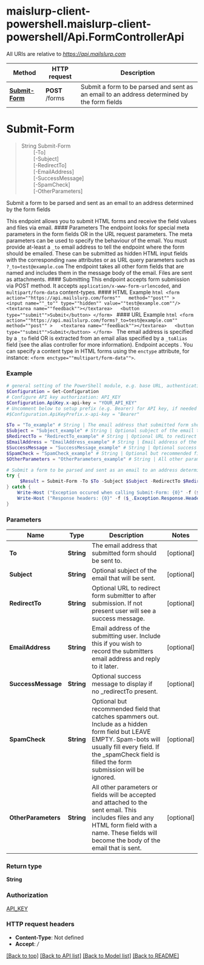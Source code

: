 # maislurp-client-powershell.maislurp-client-powershell/Api.FormControllerApi

All URIs are relative to *https://api.mailslurp.com*

Method | HTTP request | Description
------------- | ------------- | -------------
[**Submit-Form**](FormControllerApi#Submit-Form) | **POST** /forms | Submit a form to be parsed and sent as an email to an address determined by the form fields


<a name="Submit-Form"></a>
# **Submit-Form**
> String Submit-Form<br>
> &nbsp;&nbsp;&nbsp;&nbsp;&nbsp;&nbsp;&nbsp;&nbsp;[-To] <String><br>
> &nbsp;&nbsp;&nbsp;&nbsp;&nbsp;&nbsp;&nbsp;&nbsp;[-Subject] <String><br>
> &nbsp;&nbsp;&nbsp;&nbsp;&nbsp;&nbsp;&nbsp;&nbsp;[-RedirectTo] <String><br>
> &nbsp;&nbsp;&nbsp;&nbsp;&nbsp;&nbsp;&nbsp;&nbsp;[-EmailAddress] <String><br>
> &nbsp;&nbsp;&nbsp;&nbsp;&nbsp;&nbsp;&nbsp;&nbsp;[-SuccessMessage] <String><br>
> &nbsp;&nbsp;&nbsp;&nbsp;&nbsp;&nbsp;&nbsp;&nbsp;[-SpamCheck] <String><br>
> &nbsp;&nbsp;&nbsp;&nbsp;&nbsp;&nbsp;&nbsp;&nbsp;[-OtherParameters] <String><br>

Submit a form to be parsed and sent as an email to an address determined by the form fields

This endpoint allows you to submit HTML forms and receive the field values and files via email.   #### Parameters The endpoint looks for special meta parameters in the form fields OR in the URL request parameters. The meta parameters can be used to specify the behaviour of the email.   You must provide at-least a `_to` email address to tell the endpoint where the form should be emailed. These can be submitted as hidden HTML input fields with the corresponding `name` attributes or as URL query parameters such as `?_to=test@example.com`  The endpoint takes all other form fields that are named and includes them in the message body of the email. Files are sent as attachments.  #### Submitting This endpoint accepts form submission via POST method. It accepts `application/x-www-form-urlencoded`, and `multipart/form-data` content-types.  #### HTML Example ```html <form    action=""https://api.mailslurp.com/forms""   method=""post"" >   <input name=""_to"" type=""hidden"" value=""test@example.com""/>   <textarea name=""feedback""></textarea>   <button type=""submit"">Submit</button> </form> ```  #### URL Example ```html <form    action=""https://api.mailslurp.com/forms?_to=test@example.com""   method=""post"" >   <textarea name=""feedback""></textarea>   <button type=""submit"">Submit</button> </form> ```    The email address is specified by a `_to` field OR is extracted from an email alias specified by a `_toAlias` field (see the alias controller for more information).  Endpoint accepts .  You can specify a content type in HTML forms using the `enctype` attribute, for instance: `<form enctype=""multipart/form-data"">`.  

### Example
```powershell
# general setting of the PowerShell module, e.g. base URL, authentication, etc
$Configuration = Get-Configuration
# Configure API key authorization: API_KEY
$Configuration.ApiKey.x-api-key = "YOUR_API_KEY"
# Uncomment below to setup prefix (e.g. Bearer) for API key, if needed
#$Configuration.ApiKeyPrefix.x-api-key = "Bearer"

$To = "To_example" # String | The email address that submitted form should be sent to. (optional)
$Subject = "Subject_example" # String | Optional subject of the email that will be sent. (optional)
$RedirectTo = "RedirectTo_example" # String | Optional URL to redirect form submitter to after submission. If not present user will see a success message. (optional)
$EmailAddress = "EmailAddress_example" # String | Email address of the submitting user. Include this if you wish to record the submitters email address and reply to it later. (optional)
$SuccessMessage = "SuccessMessage_example" # String | Optional success message to display if no _redirectTo present. (optional)
$SpamCheck = "SpamCheck_example" # String | Optional but recommended field that catches spammers out. Include as a hidden form field but LEAVE EMPTY. Spam-bots will usually fill every field. If the _spamCheck field is filled the form submission will be ignored. (optional)
$OtherParameters = "OtherParameters_example" # String | All other parameters or fields will be accepted and attached to the sent email. This includes files and any HTML form field with a name. These fields will become the body of the email that is sent. (optional)

# Submit a form to be parsed and sent as an email to an address determined by the form fields
try {
     $Result = Submit-Form -To $To -Subject $Subject -RedirectTo $RedirectTo -EmailAddress $EmailAddress -SuccessMessage $SuccessMessage -SpamCheck $SpamCheck -OtherParameters $OtherParameters
} catch {
    Write-Host ("Exception occured when calling Submit-Form: {0}" -f ($_.ErrorDetails | ConvertFrom-Json))
    Write-Host ("Response headers: {0}" -f ($_.Exception.Response.Headers | ConvertTo-Json))
}
```

### Parameters

Name | Type | Description  | Notes
------------- | ------------- | ------------- | -------------
 **To** | **String**| The email address that submitted form should be sent to. | [optional] 
 **Subject** | **String**| Optional subject of the email that will be sent. | [optional] 
 **RedirectTo** | **String**| Optional URL to redirect form submitter to after submission. If not present user will see a success message. | [optional] 
 **EmailAddress** | **String**| Email address of the submitting user. Include this if you wish to record the submitters email address and reply to it later. | [optional] 
 **SuccessMessage** | **String**| Optional success message to display if no _redirectTo present. | [optional] 
 **SpamCheck** | **String**| Optional but recommended field that catches spammers out. Include as a hidden form field but LEAVE EMPTY. Spam-bots will usually fill every field. If the _spamCheck field is filled the form submission will be ignored. | [optional] 
 **OtherParameters** | **String**| All other parameters or fields will be accepted and attached to the sent email. This includes files and any HTML form field with a name. These fields will become the body of the email that is sent. | [optional] 

### Return type

**String**

### Authorization

[API_KEY](../README#API_KEY)

### HTTP request headers

 - **Content-Type**: Not defined
 - **Accept**: */*

[[Back to top]](#) [[Back to API list]](../README#documentation-for-api-endpoints) [[Back to Model list]](../README#documentation-for-models) [[Back to README]](../README)

